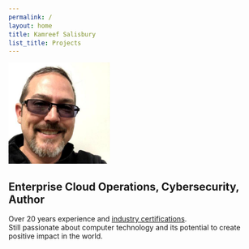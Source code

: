 ```yaml
---
permalink: /
layout: home
title: Kamreef Salisbury
list_title: Projects
---
```

<!-- This space is viewed as the start of the body on the main landing page -->
<img src="29674098.jpg" height="200" width="200" />
<h2 class="subtitle has-text-weight-semibold is-4">Enterprise Cloud Operations, Cybersecurity, Author</h2>
<p class="subtitle content pb-2">
    Over 20 years experience and <a href="https://www.credly.com/users/kam-salisbury/">industry certifications</a>. <br />
    Still passionate about computer technology and its potential to create positive impact in the world.
</p>
   <body>
        <section class="section">
            <div class="container is-fluid">
  
